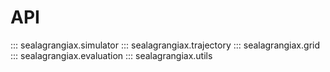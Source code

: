 # API

::: sealagrangiax.simulator
::: sealagrangiax.trajectory
::: sealagrangiax.grid
::: sealagrangiax.evaluation
::: sealagrangiax.utils
